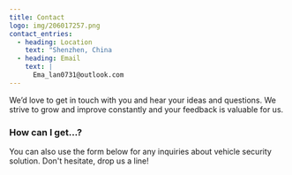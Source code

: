```yaml
---
title: Contact
logo: img/206017257.png
contact_entries:
  - heading: Location
    text: "Shenzhen, China                                                  "
  - heading: Email
    text: |
      Ema_lan0731@outlook.com
---
```

We’d love to get in touch with you and hear your ideas and
questions. We strive to grow and improve constantly and your feedback
is valuable for us.

<h3 class="f4 b lh-title mb2">How can I get…?</h3>

You can also use the form below for any inquiries about vehicle security solution. Don't hesitate, drop us a line!